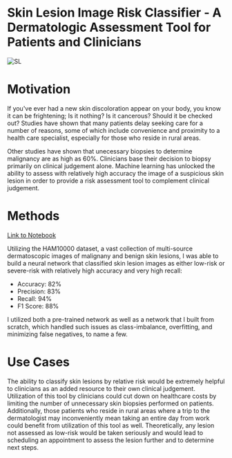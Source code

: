 # Skin Lesion Image Risk Classifier - A Dermatologic Assessment Tool for Patients and Clinicians 
![SL](https://www.platinumdermatology.com.au/wp-content/uploads/2015/04/header_0007_Skin-assessment-_-analysis.jpg)

# Motivation

   If you've ever had a new skin discoloration appear on your body, you know it can be frightening; Is it nothing? Is it cancerous? Should it be checked out? Studies have shown that many patients delay seeking care for a number of reasons, some of which include convenience and proximity to a health care specialist, especially for those who reside in rural areas. 
   
   Other studies have shown that unecessary biopsies to determine malignancy are as high as 60%. Clinicians base their decision to biopsy primarily on clinical judgement alone. Machine learning has unlocked the ability to assess with relatively high accuracy the image of a suspicious skin lesion in order to provide a risk assessment tool to complement clinical judgement.

# Methods

<a href="https://github.com/lpilossoph/Skin-Lesion-Risk-Assessment-CNN/blob/master/Risk%20Assessment%20of%20Skin%20Lesions%20-%20notebook.ipynb">Link to Notebook</a>

Utilizing the HAM10000 dataset, a vast collection of multi-source dermatoscopic images of malignany and benign skin lesions, I was able to build a neural network that classified skin lesion images as either low-risk or severe-risk with relatively high accuracy and very high recall:

* Accuracy: 82%
* Precision: 83%
* Recall: 94%
* F1 Score: 88%

I utilized both a pre-trained network as well as a network that I built from scratch, which handled such issues as class-imbalance, overfitting, and minimizing false negatives, to name a few. 

# Use Cases

The ability to classify skin lesions by relative risk would be extremely helpful to clinicians as an added resource to their own clinical judgement. Utilization of this tool by clinicians could cut down on healthcare costs by limiting the number of unnecessary skin biopsies performed on patients. Additionally, those patients who reside in rural areas where a trip to the dermatologist may inconveniently mean taking an entire day from work could benefit from utilization of this tool as well. Theoretically, any lesion not assessed as low-risk would be taken seriously and would lead to scheduling an appointment to assess the lesion further and to determine next steps. 
